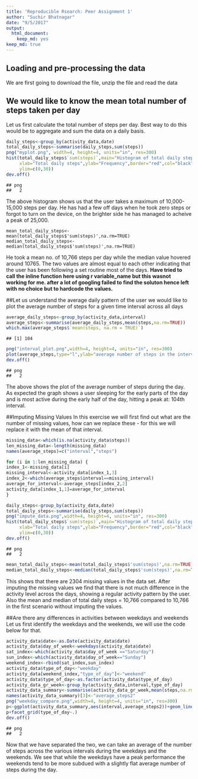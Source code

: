```yaml
---
title: 'Reproducible Rsearch: Peer Assignment 1'
author: "Suchir Bhatnagar"
date: "9/5/2017"
output: 
  html_document: 
    keep_md: yes
keep_md: true
---
```






## Loading and pre-processing the data 

We are first going to download the file, unzip the file and read the data 




## We would like to know the mean total number of steps taken per day 
Let us first calculate the total number of steps per day. 
Best way to do this would be to aggregate and sum the data on a daily basis. 

```r
daily_steps<-group_by(activity_data,date)
total_daily_steps<-summarise(daily_steps,sum(steps))
png("myplot.png", width=4, height=4, units="in", res=300)
hist(total_daily_steps$`sum(steps)`,main="Histogram of total daily steps",
     xlab="Total daily steps",ylab="Frequency",border="red",col="black",
     ylim=c(0,30))
dev.off() 
```

```
## png 
##   2
```


The above histogram shows us that the user takes a maximum of 10,000-15,000 steps 
per day. He has had a few off days when he took zero steps or forgot to turn on 
the device, on the brighter side he has managed to acheive a peak of 25,000. 

```r{echo=TRUE}
mean_total_daily_steps<-mean(total_daily_steps$'sum(steps)',na.rm=TRUE)
median_total_daily_steps<-median(total_daily_steps$'sum(steps)',na.rm=TRUE)
```
He took a mean no. of 10,766 steps per day while the median 
value hovered around 10765.
The two values are almost equal to each other indicating that the user has been 
following a set routine most of the days. 
**Have tried to call the inline function here using r variable_name  but this
wasnot working for me. after a lot of googling failed to find the soluton hence 
left with no choice but to hardcode the values.**

##Let us understand the average daily pattern of the user 
we would like to plot the average number of steps for a given time interval across all days 

```r
average_daily_steps<-group_by(activity_data,interval)
average_steps<-summarise(average_daily_steps,mean(steps,na.rm=TRUE))
which.max(average_steps$`mean(steps, na.rm = TRUE)`)
```

```
## [1] 104
```

```r
png("interval_plot.png",width=4, height=4, units="in", res=300)
plot(average_steps,type="l",ylab="average number of steps in the interval",xlab="interval of the day",main="Plot of steps vs. interval",col="blue")
dev.off()
```

```
## png 
##   2
```

The above shows the plot of the average number of steps during the day. 
As expected the graph shows a user sleeping for the early parts of the day and is most active during the early half of the day, hitting a peak at: 104th interval.

##Imputing Missing Values
In this exercise we will first find out what are the number of missing values, 
how can we replace these - for this we will replace it with the mean of that interval. 

```r
missing_data<-which(is.na(activity_data$steps))
len_missing_data<-length(missing_data)
names(average_steps)=c("interval","steps")

for (i in 1:len_missing_data) {
index_1<-missing_data[i]        
missing_interval<-activity_data[index_1,3]
index_2<-which(average_steps$interval==missing_interval)
average_for_interval<-average_steps[index_2,2]
activity_data[index_1,1]=average_for_interval
}

daily_steps<-group_by(activity_data,date)
total_daily_steps<-summarise(daily_steps,sum(steps))
png("impute_data.png",width=4, height=4, units="in", res=300)
hist(total_daily_steps$`sum(steps)`,main="Histogram of total daily steps",
     xlab="Total daily steps",ylab="Frequency",border="red",col="black",
     ylim=c(0,30))
dev.off()
```

```
## png 
##   2
```

```r
mean_total_daily_steps<-mean(total_daily_steps$'sum(steps)',na.rm=TRUE)
median_total_daily_steps<-median(total_daily_steps$'sum(steps)',na.rm=TRUE)
```

This shows that there are 2304 missing values in the data set. 
After imputing the missing values we find that there is not much difference in 
the activity level across the days, showing a regular activity pattern by the user.
Also the mean and median of total daily steps = 10,766 compared to 10,766 in the 
first scenario without imputing the values. 

##Are there any differences in activities between weekdays and weekends
Let us first identify the weekdays and the weekends, we will use the code below for that. 


```r
activity_data$date<-as.Date(activity_data$date)
activity_data$day_of_week<-weekdays(activity_data$date)
sat_index<-which(activity_data$day_of_week =="Saturday")
sun_index<-which(activity_data$day_of_week=="Sunday")
weekend_index<-rbind(sat_index,sun_index)
activity_data$type_of_day<-"weekday"
activity_data[weekend_index,"type_of_day"]<-"weekend"
activity_data$type_of_day<-as.factor(activity_data$type_of_day)
activity_data_gr_week<-group_by(activity_data,interval,type_of_day)
activity_data_summary<-summarise(activity_data_gr_week,mean(steps,na.rm=TRUE))
names(activity_data_summary)[3]<-"average_steps2"
png("weekday_compare.png",width=4, height=4, units="in", res=300)
p<-ggplot(activity_data_summary,aes(interval,average_steps2))+geom_line()
p+facet_grid(type_of_day~.)
dev.off()
```

```
## png 
##   2
```
Now that we have separated the two, we can take an average of the number of steps across the various intervals during the weekdays and the weekends. We see that while the weekdays have a peak performance the weekends tend to be more subdued with a slightly flat average number of steps during the day. 
